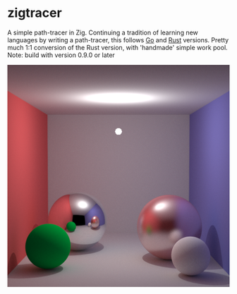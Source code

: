 # zigtracer
A simple path-tracer in Zig. Continuing a tradition of learning new languages by writing a path-tracer, this follows
[Go](https://github.com/msinilo/gotracer) and [Rust](https://github.com/msinilo/rtracer) versions.
Pretty much 1:1 conversion of the Rust version, with 'handmade' simple work pool.
Note: build with version 0.9.0 or later

![Screenshot](tracer.png)
